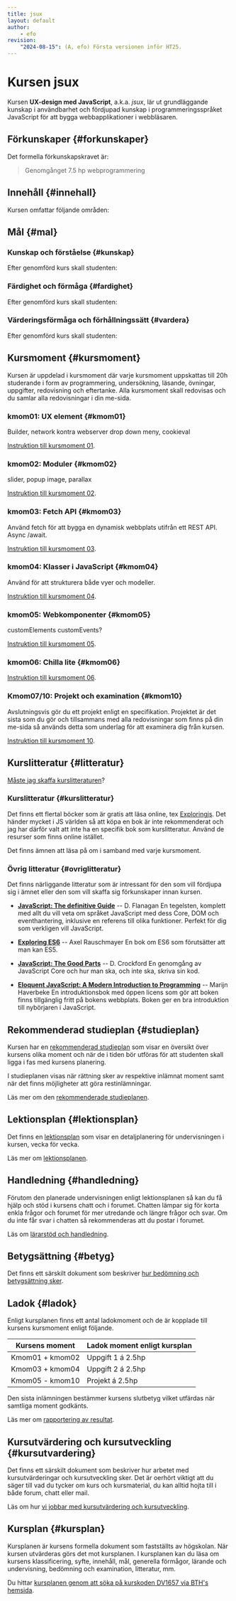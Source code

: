 ```yaml
---
title: jsux
layout: default
author:
    - efo
revision:
    "2024-08-15": (A, efo) Första versionen inför HT25.
---
```



# Kursen jsux

Kursen **UX-design med JavaScript**, a.k.a. *jsux*, lär ut grundläggande kunskap i användbarhet och fördjupad kunskap i programmeringsspråket JavaScript för att bygga webbapplikationer i webbläsaren.



## Förkunskaper {#forkunskaper}


Det formella förkunskapskravet är:

> Genomgånget 7.5 hp webprogrammering



## Innehåll {#innehall}


Kursen omfattar följande områden:



## Mål {#mal}

### Kunskap och förståelse {#kunskap}

Efter genomförd kurs skall studenten:



### Färdighet och förmåga {#fardighet}

Efter genomförd kurs skall studenten:



### Värderingsförmåga och förhållningssätt {#vardera}

Efter genomförd kurs skall studenten:



## Kursmoment {#kursmoment}


Kursen är uppdelad i kursmoment där varje kursmoment uppskattas till 20h studerande i form av programmering, undersökning, läsande, övningar, uppgifter, redovisning och eftertanke. Alla kursmoment skall redovisas och du samlar alla redovisningar i din me-sida.


### kmom01: UX element {#kmom01}

Builder, network kontra webserver
drop down meny, cookieval

[Instruktion till kursmoment 01](./kmom01).



### kmom02: Moduler {#kmom02}

slider, popup image, parallax

[Instruktion till kursmoment 02](./kmom02).



### kmom03: Fetch API {#kmom03}

Använd fetch för att bygga en dynamisk webbplats utifrån ett REST API. Async /await.

[Instruktion till kursmoment 03](./kmom03).



### kmom04: Klasser i JavaScript {#kmom04}

Använd för att strukturera både vyer och modeller.

[Instruktion till kursmoment 04](./kmom04).



### kmom05: Webkomponenter {#kmom05}

customElements
customEvents?

[Instruktion till kursmoment 05](./kmom05).



### kmom06: Chilla lite {#kmom06}



[Instruktion till kursmoment 06](./kmom06).



### Kmom07/10: Projekt och examination {#kmom10}

Avslutningsvis gör du ett projekt enligt en specifikation. Projektet är det sista som du gör och tillsammans med alla redovisningar som finns på din me-sida så används detta som underlag för att examinera dig från kursen.

[Instruktion till kursmoment 10](./kmom10).



## Kurslitteratur {#litteratur}

[Måste jag skaffa kurslitteraturen](kurser/maste-jag-skaffa-kurslitteraturen)?



### Kurslitteratur {#kurslitteratur}

Det finns ett flertal böcker som är gratis att läsa online, tex [Exploringjs](https://exploringjs.com/). Det händer mycket i JS världen så att köpa en bok är inte rekommenderat och jag har därför valt att inte ha en specifik bok som kurslitteratur. Använd de resurser som finns online istället.

Det finns ämnen att läsa på om i samband med varje kursmoment.



### Övrig litteratur {#ovriglitteratur}

Det finns närliggande litteratur som är intressant för den som vill fördjupa sig i ämnet eller den som vill skaffa sig förkunskaper innan kursen.

* **[JavaScript: The definitive Guide](kunskap/boken-javascript-the-definitive-guide)** -- D. Flanagan
En tegelsten, komplett med allt du vill veta om språket JavaScript med dess Core, DOM och eventhantering, inklusive en referens till olika funktioner. Perfekt för dig som verkligen vill JavaScript.

* **[Exploring ES6](kunskap/boken-exploring-es6)** -- Axel Rauschmayer
    En bok om ES6 som förutsätter att man kan ES5.

* **[JavaScript: The Good Parts](kunskap/boken-javascript-the-good-parts)** -- D. Crockford
    En genomgång av JavaScript Core och hur man ska, och inte ska, skriva sin kod.

* **[Eloquent JavaScript: A Modern Introduction to Programming](kunskap/boken-eloquent-javascript-a-modern-introduction-to-programming)** -- Marijn Haverbeke
    En introduktionsbok med öppen licens som gör att boken finns tillgänglig fritt på bokens webbplats. Boken ger en bra introduktion till nybörjaren i JavaScript.



## Rekommenderad studieplan {#studieplan}

Kursen har en [rekommenderad studieplan](kurser/js/studieplan) som visar en översikt över kursens olika moment och när de i tiden bör utföras för att studenten skall ligga i fas med kursens planering.

I studieplanen visas när rättning sker av respektive inlämnat moment samt när det finns möjligheter att göra restinlämningar.

Läs mer om den [rekommenderade studieplanen](kurser/faq/rekommenderad-studieplan).



## Lektionsplan {#lektionsplan}

Det finns en [lektionsplan](kurser/js/lektionsplan) som visar en detaljplanering för undervisningen i kursen, vecka för vecka.

Läs mer om [lektionsplanen](kurser/faq/lektionsplan-och-schema).



## Handledning {#handledning}

Förutom den planerade undervisningen enligt lektionsplanen så kan du få hjälp och stöd i kursens chatt och i forumet. Chatten lämpar sig för korta enkla frågor och forumet för mer utredande och längre frågor och svar. Om du inte får svar i chatten så rekommenderas att du postar i forumet.

Läs om [lärarstöd och handledning](kurser/faq/lararstod-och-handledning).



## Betygsättning {#betyg}


Det finns ett särskilt dokument som beskriver [hur bedömning och betygsättning sker](kurser/bedomning-och-betygsattning).



## Ladok {#ladok}


Enligt kursplanen finns ett antal ladokmoment och de är kopplade till kursens kursmoment enligt följande.

| Kursens moment  | Ladok moment enligt kursplan  |
|-----------------|-------|
| Kmom01 + kmom02 | Uppgift 1 á 2.5hp             |
| Kmom03 + kmom04 | Uppgift 2 á 2.5hp             |
| Kmom05 - kmom10 | Projekt á 2.5hp               |

Den sista inlämningen bestämmer kursens slutbetyg vilket utfärdas när samtliga moment godkänts.

Läs mer om [rapportering av resultat](kurser/faq/resultatrapportering).



## Kursutvärdering och kursutveckling {#kursutvardering}

Det finns ett särskilt dokument som beskriver hur arbetet med kursutvärderingar och kursutveckling sker. Det är oerhört viktigt att du säger till vad du tycker om kurs och kursmaterial, du kan alltid hojta till i både forum, chatt eller mail.

Läs om hur [vi jobbar med kursutvärdering och kursutveckling](kurser/kursutvardering-och-kursutveckling).



## Kursplan {#kursplan}

Kursplanen är kursens formella dokument som fastställts av högskolan. När kursen utvärderas görs det mot kursplanen. I kursplanen kan du läsa om kursens klassificering, syfte, innehåll, mål, generella förmågor, lärande och undervisning, bedömning och examination, litteratur, mm.

Du hittar [kursplanen genom att söka på kurskoden DV1657 via BTH's hemsida](http://edu.bth.se/utbildning/utb_kursplaner.asp?KKurskod=DV1657).
